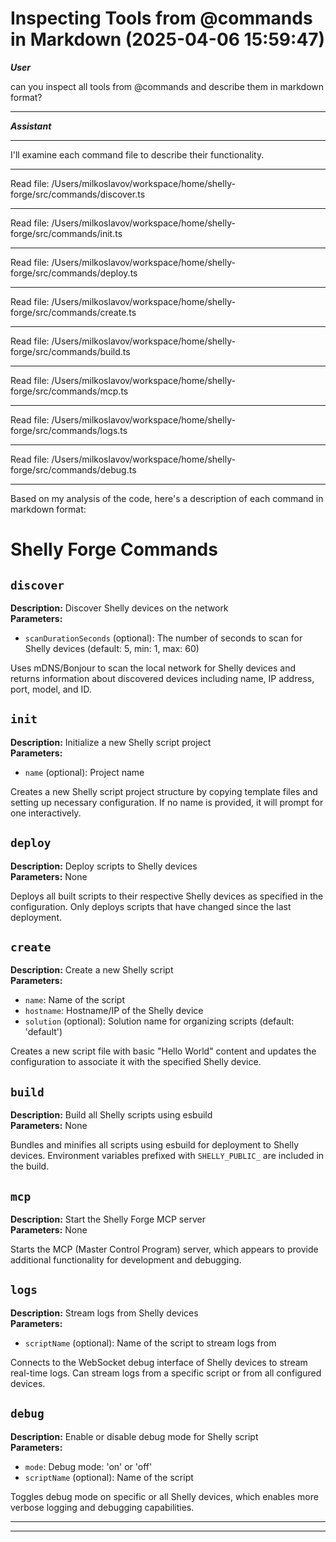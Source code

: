 <!-- Generated by SpecStory -->

# Inspecting Tools from @commands in Markdown (2025-04-06 15:59:47)

_**User**_

can you inspect all tools from @commands and describe them in markdown format?

---

_**Assistant**_



---

I'll examine each command file to describe their functionality.

---

Read file: /Users/milkoslavov/workspace/home/shelly-forge/src/commands/discover.ts

---

Read file: /Users/milkoslavov/workspace/home/shelly-forge/src/commands/init.ts

---

Read file: /Users/milkoslavov/workspace/home/shelly-forge/src/commands/deploy.ts

---

Read file: /Users/milkoslavov/workspace/home/shelly-forge/src/commands/create.ts

---

Read file: /Users/milkoslavov/workspace/home/shelly-forge/src/commands/build.ts

---

Read file: /Users/milkoslavov/workspace/home/shelly-forge/src/commands/mcp.ts

---

Read file: /Users/milkoslavov/workspace/home/shelly-forge/src/commands/logs.ts

---

Read file: /Users/milkoslavov/workspace/home/shelly-forge/src/commands/debug.ts

---

Based on my analysis of the code, here's a description of each command in markdown format:

# Shelly Forge Commands

## `discover`
**Description:** Discover Shelly devices on the network  
**Parameters:**  
- `scanDurationSeconds` (optional): The number of seconds to scan for Shelly devices (default: 5, min: 1, max: 60)  

Uses mDNS/Bonjour to scan the local network for Shelly devices and returns information about discovered devices including name, IP address, port, model, and ID.

## `init`
**Description:** Initialize a new Shelly script project  
**Parameters:**  
- `name` (optional): Project name  

Creates a new Shelly script project structure by copying template files and setting up necessary configuration. If no name is provided, it will prompt for one interactively.

## `deploy`
**Description:** Deploy scripts to Shelly devices  
**Parameters:** None  

Deploys all built scripts to their respective Shelly devices as specified in the configuration. Only deploys scripts that have changed since the last deployment.

## `create`
**Description:** Create a new Shelly script  
**Parameters:**  
- `name`: Name of the script  
- `hostname`: Hostname/IP of the Shelly device  
- `solution` (optional): Solution name for organizing scripts (default: 'default')  

Creates a new script file with basic "Hello World" content and updates the configuration to associate it with the specified Shelly device.

## `build`
**Description:** Build all Shelly scripts using esbuild  
**Parameters:** None  

Bundles and minifies all scripts using esbuild for deployment to Shelly devices. Environment variables prefixed with `SHELLY_PUBLIC_` are included in the build.

## `mcp`
**Description:** Start the Shelly Forge MCP server  
**Parameters:** None  

Starts the MCP (Master Control Program) server, which appears to provide additional functionality for development and debugging.

## `logs`
**Description:** Stream logs from Shelly devices  
**Parameters:**  
- `scriptName` (optional): Name of the script to stream logs from  

Connects to the WebSocket debug interface of Shelly devices to stream real-time logs. Can stream logs from a specific script or from all configured devices.

## `debug`
**Description:** Enable or disable debug mode for Shelly script  
**Parameters:**  
- `mode`: Debug mode: 'on' or 'off'  
- `scriptName` (optional): Name of the script  

Toggles debug mode on specific or all Shelly devices, which enables more verbose logging and debugging capabilities.

---



---

